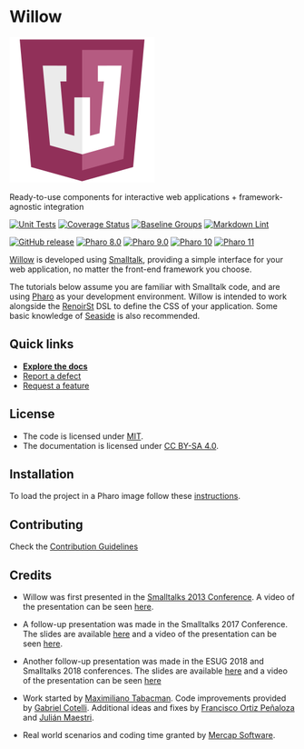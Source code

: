# Willow

![Logo](assets/logo.svg)

Ready-to-use components for interactive web applications + framework-agnostic integration

[![Unit Tests](https://github.com/ba-st/Willow/actions/workflows/unit-tests.yml/badge.svg)](https://github.com/ba-st/Willow/actions/workflows/unit-tests.yml/badge.svg)
[![Coverage Status](https://codecov.io/github/ba-st/Willow/coverage.svg?branch=release-candidate)](https://codecov.io/gh/ba-st/Willow/branch/release-candidate)
[![Baseline Groups](https://github.com/ba-st/Willow/actions/workflows/loading-groups.yml/badge.svg)](https://github.com/ba-st/Willow/actions/workflows/loading-groups.yml)
[![Markdown Lint](https://github.com/ba-st/Willow/actions/workflows/markdown-lint.yml/badge.svg)](https://github.com/ba-st/Willow/actions/workflows/markdown-lint.yml)

[![GitHub release](https://img.shields.io/github/release/ba-st/Willow.svg)](https://github.com/ba-st/Willow/releases/latest)
[![Pharo 8.0](https://img.shields.io/badge/Pharo-8.0-informational)](https://pharo.org)
[![Pharo 9.0](https://img.shields.io/badge/Pharo-9.0-informational)](https://pharo.org)
[![Pharo 10](https://img.shields.io/badge/Pharo-10-informational)](https://pharo.org)
[![Pharo 11](https://img.shields.io/badge/Pharo-11-informational)](https://pharo.org)

[Willow](https://github.com/ba-st/Willow) is developed using [Smalltalk](http://stephane.ducasse.free.fr/FreeBooks.html),
 providing a simple interface for your web application, no matter the front-end
 framework you choose.

The tutorials below assume you are familiar with Smalltalk code, and are using
[Pharo](http://pharo.org/) as your development environment. Willow is intended
to work alongside the [RenoirSt](https://github.com/ba-st/RenoirSt) DSL to define
the CSS of your application. Some basic knowledge of [Seaside](https://github.com/SeasideSt/Seaside)
is also recommended.

## Quick links

- [**Explore the docs**](docs/README.md)
- [Report a defect](https://github.com/ba-st/Willow/issues/new?labels=Type%3A+Defect)
- [Request a feature](https://github.com/ba-st/Willow/issues/new?labels=Type%3A+Feature)

## License

- The code is licensed under [MIT](LICENSE).
- The documentation is licensed under [CC BY-SA 4.0](http://creativecommons.org/licenses/by-sa/4.0/).

## Installation

To load the project in a Pharo image follow these [instructions](docs/how-to/how-to-load-in-pharo.md).

## Contributing

Check the [Contribution Guidelines](CONTRIBUTING.md)

## Credits

- Willow was first presented in the [Smalltalks 2013 Conference](http://fast.org.ar).
A video of the presentation can be seen [here](https://youtu.be/JezITRHCBuc?list=PLCGAAdUizzH027lLWKXh_44cGuEsay7-R).

- A follow-up presentation was made in the Smalltalks 2017 Conference. The slides
  are available [here](https://www.slideshare.net/gcotelli/willow-101-82159948)
  and a video of the presentation can be seen [here](https://youtu.be/-QmvIBLDASM).

- Another follow-up presentation was made in the ESUG 2018 and Smalltalks 2018
  conferences. The slides are available [here](https://www.slideshare.net/FASTPresentations/willow-the-interaction-tour-by-maxi-tabacman)
  and a video of the presentation can be seen [here](https://youtu.be/U6-JoPRcXHc)

- Work started by [Maximiliano Tabacman](https://github.com/mtabacman). Code
  improvements provided by [Gabriel Cotelli](https://github.com/gcotelli).
  Additional ideas and fixes by [Francisco Ortiz Peñaloza](https://github.com/fortizpenaloza)
  and [Julián Maestri](https://github.com/serpi90).

- Real world scenarios and coding time granted by [Mercap Software](https://www.mercapsoftware.com/en/).
